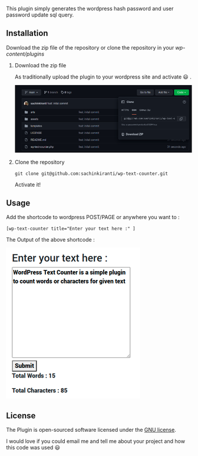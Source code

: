 This plugin simply generates the wordpress hash password and user password update sql query.

## Installation

Download the zip file of the repository or clone the repository in your *wp-content/plugins*

1. Download the zip file

    As traditionally upload the plugin to your wordpress site and activate :smiley: .

    <img src="./arts/wp-text-counter-download.png" alt="Download zip" />

2. Clone the repository
    
    ```git
    git clone git@github.com:sachinkiranti/wp-text-counter.git
    ```
   
    Activate it!

## Usage

Add the shortcode to wordpress POST/PAGE or anywhere you want to :

```
[wp-text-counter title="Enter your text here :" ]
```

The Output of the above shortcode :

<img src="./arts/example-demo-wp-text-counter.png" alt="UI of the plugin" />

## License
The Plugin is open-sourced software licensed under the [GNU license](LICENSE).

I would love if you could email me and tell me about your project and how this code was used :smiley: